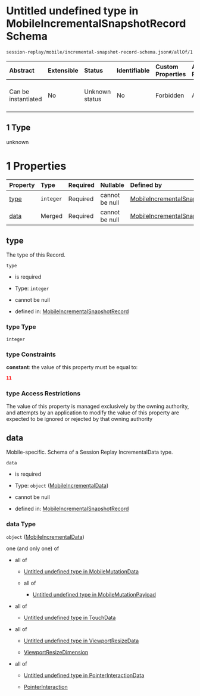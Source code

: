 # Untitled undefined type in MobileIncrementalSnapshotRecord Schema

```txt
session-replay/mobile/incremental-snapshot-record-schema.json#/allOf/1
```



| Abstract            | Extensible | Status         | Identifiable | Custom Properties | Additional Properties | Access Restrictions | Defined In                                                                                                                               |
| :------------------ | :--------- | :------------- | :----------- | :---------------- | :-------------------- | :------------------ | :--------------------------------------------------------------------------------------------------------------------------------------- |
| Can be instantiated | No         | Unknown status | No           | Forbidden         | Allowed               | none                | [incremental-snapshot-record-schema.json\*](../out/session-replay/mobile/incremental-snapshot-record-schema.json "open original schema") |

## 1 Type

unknown

# 1 Properties

| Property      | Type      | Required | Nullable       | Defined by                                                                                                                                                                                  |
| :------------ | :-------- | :------- | :------------- | :------------------------------------------------------------------------------------------------------------------------------------------------------------------------------------------ |
| [type](#type) | `integer` | Required | cannot be null | [MobileIncrementalSnapshotRecord](incremental-snapshot-record-schema-2-allof-1-properties-type.md "session-replay/mobile/incremental-snapshot-record-schema.json#/allOf/1/properties/type") |
| [data](#data) | Merged    | Required | cannot be null | [MobileIncrementalSnapshotRecord](incremental-data-schema-2.md "session-replay/mobile/incremental-data-schema.json#/allOf/1/properties/data")                                               |

## type

The type of this Record.

`type`

* is required

* Type: `integer`

* cannot be null

* defined in: [MobileIncrementalSnapshotRecord](incremental-snapshot-record-schema-2-allof-1-properties-type.md "session-replay/mobile/incremental-snapshot-record-schema.json#/allOf/1/properties/type")

### type Type

`integer`

### type Constraints

**constant**: the value of this property must be equal to:

```json
11
```

### type Access Restrictions

The value of this property is managed exclusively by the owning authority, and attempts by an application to modify the value of this property are expected to be ignored or rejected by that owning authority

## data

Mobile-specific. Schema of a Session Replay IncrementalData type.

`data`

* is required

* Type: `object` ([MobileIncrementalData](incremental-data-schema-2.md))

* cannot be null

* defined in: [MobileIncrementalSnapshotRecord](incremental-data-schema-2.md "session-replay/mobile/incremental-data-schema.json#/allOf/1/properties/data")

### data Type

`object` ([MobileIncrementalData](incremental-data-schema-2.md))

one (and only one) of

* all of

  * [Untitled undefined type in MobileMutationData](mutation-data-schema-1-allof-0.md "check type definition")

  * all of

    * [Untitled undefined type in MobileMutationPayload](mutation-payload-schema-1-allof-0.md "check type definition")

* all of

  * [Untitled undefined type in TouchData](touch-data-schema-allof-0.md "check type definition")

* all of

  * [Untitled undefined type in ViewportResizeData](viewport-resize-data-schema-allof-0.md "check type definition")

  * [ViewportResizeDimension](viewport-resize-dimension-schema.md "check type definition")

* all of

  * [Untitled undefined type in PointerInteractionData](pointer-interaction-data-schema-allof-0.md "check type definition")

  * [PointerInteraction](pointer-interaction-schema.md "check type definition")
